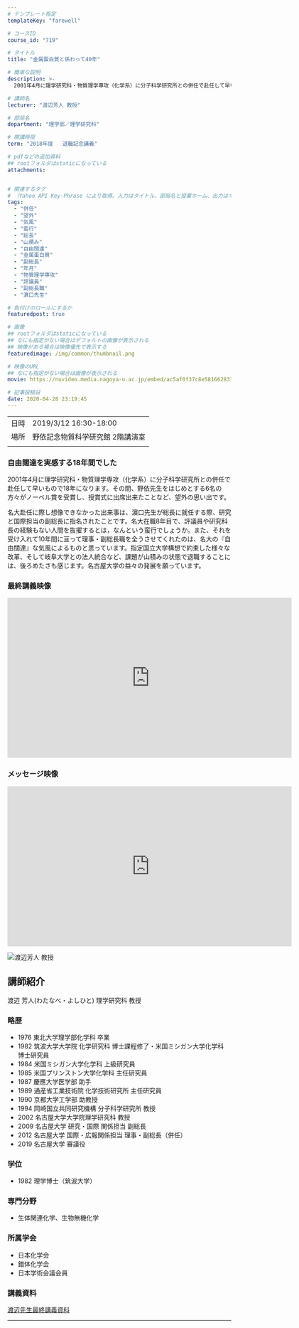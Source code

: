 ```yaml
---
# テンプレート指定
templateKey: "farewell"

# コースID
course_id: "719"

# タイトル
title: "金属蛋白質と係わって40年"

# 簡単な説明
description: >-
  2001年4月に理学研究科・物質理学専攻（化学系）に分子科学研究所との併任で赴任して早いもので18年になります。その間、野依先生をはじめとする6名の方々がノーベル賞を受賞し、授賞式に出席出来たことなど、望外の思い出です。名大赴任に際し想像できなかった出来事は、濵口先生が総長に就任する際、研究と国際担当の副総長に指名されたことです。名大在職8年目で、評議員や研究科長の経験もない人間を抜擢する ....

# 講師名
lecturer: "渡辺芳人 教授"

# 部局名
department: "理学部／理学研究科"

# 開講時限
term: "2018年度	退職記念講義"

# pdfなどの追加資料
## rootフォルダはstaticになっている
attachments:


# 関連するタグ
# （Yahoo API Key-Phrase により取得。入力はタイトル、部局名と授業ホーム、出力はキーフレーズ（tags））
tags:
  - "併任"
  - "望外"
  - "気風"
  - "蛮行"
  - "総長"
  - "山積み"
  - "自由闊達"
  - "金属蛋白質"
  - "副総長"
  - "年月"
  - "物質理学専攻"
  - "評議員"
  - "副総長職"
  - "濵口先生"

# 色付けのロールにするか
featuredpost: true

# 画像
## rootフォルダはstaticになっている
## なにも指定がない場合はデフォルトの画像が表示される
## 映像がある場合は映像優先で表示する
featuredimage: /img/common/thumbnail.png

# 映像のURL
## なにも指定がない場合は画像が表示される
movie: https://nuvideo.media.nagoya-u.ac.jp/embed/ac5af0f37c8e5816628335c185127693c70b63b0

# 記事投稿日
date: 2020-04-28 23:19:45
---
```


|   |   |
|---|---|
| 日時 | 2019/3/12  16:30-18:00 |
| 場所 | 野依記念物質科学研究館 2階講演室 |
|   |   |


### 自由闊達を実感する18年間でした

2001年4月に理学研究科・物質理学専攻（化学系）に分子科学研究所との併任で赴任して早いもので18年になります。その間、野依先生をはじめとする6名の方々がノーベル賞を受賞し、授賞式に出席出来たことなど、望外の思い出です。

名大赴任に際し想像できなかった出来事は、濵口先生が総長に就任する際、研究と国際担当の副総長に指名されたことです。名大在職8年目で、評議員や研究科長の経験もない人間を抜擢するとは，なんという蛮行でしょうか。また、それを受け入れて10年間に亘って理事・副総長職を全うさせてくれたのは、名大の『自由闊達』な気風によるものと思っています。指定国立大学構想で約束した様々な改革、そして岐阜大学との法人統合など、課題が山積みの状態で退職することには、後ろめたさも感じます。名古屋大学の益々の発展を願っています。

### 最終講義映像

<iframe src="https://nuvideo.media.nagoya-u.ac.jp/embed/ac5af0f37c8e5816628335c185127693c70b63b0" width="640" height="360" frameborder="0" allowfullscreen></iframe>

### メッセージ映像

<iframe src="https://nuvideo.media.nagoya-u.ac.jp/embed/0fd0cb0e5eb586b56129d834b54ccdabc1631bcf" width="640" height="360" frameborder="0" allowfullscreen></iframe>


![ 渡辺芳人 教授](https://ocw.nagoya-u.jp/files/719/watanabe.jpg) 

## 講師紹介
渡辺 芳人(わたなべ・よしひと)  理学研究科 教授

### 略歴
* 1976  東北大学理学部化学科 卒業
* 1982  筑波大学大学院 化学研究科 博士課程修了・米国ミシガン大学化学科 博士研究員
* 1984  米国ミシガン大学化学科 上級研究員
* 1985  米国プリンストン大学化学科 主任研究員
* 1987  慶應大学医学部 助手
* 1989  通産省工業技術院 化学技術研究所 主任研究員
* 1990  京都大学工学部 助教授
* 1994  岡崎国立共同研究機構 分子科学研究所 教授
* 2002  名古屋大学大学院理学研究科  教授
* 2009  名古屋大学 研究・国際 関係担当 副総長
* 2012  名古屋大学 国際・広報関係担当 理事・副総長（併任）
* 2019  名古屋大学 審議役


### 学位
* 1982  理学博士（筑波大学）

### 専門分野 
* 生体関連化学、生物無機化学

### 所属学会
* 日本化学会
* 錯体化学会
* 日本学術会議会員


### 講義資料

[渡辺先生最終講義資料](https://ocw.nagoya-u.jp/files/719/watanabe_book) 


-----